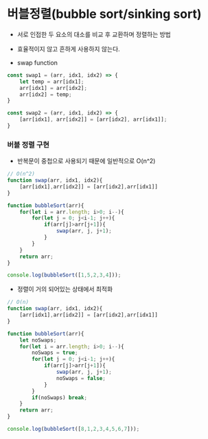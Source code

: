 # 버블정렬(bubble sort/sinking sort)
- 서로 인접한 두 요소의 대소를 비교 후 교환하며 정렬하는 방법
- 효율적이지 않고 흔하게 사용하지 않는다.

- swap function
```jsx
const swap1 = (arr, idx1, idx2) => {
    let temp = arr[idx1];
    arr[idx1] = arr[idx2];
    arr[idx2] = temp;
}

const swap2 = (arr, idx1, idx2) => {
    [arr[idx1], arr[idx2]] = [arr[idx2], arr[idx1]];
}
```

### 버블 정렬 구현
- 반복문이 중첩으로 사용되기 때문에 일반적으로 O(n^2)
```jsx
// O(n^2)
function swap(arr, idx1, idx2){
    [arr[idx1],arr[idx2]] = [arr[idx2],arr[idx1]]
}

function bubbleSort(arr){
    for(let i = arr.length; i>0; i--){
        for(let j = 0; j<i-1; j++){
            if(arr[j]>arr[j+1]){
                swap(arr, j, j+1);
            }
        }
    }
    return arr;
}

console.log(bubbleSort([1,5,2,3,4]));
```
- 정렬이 거의 되어있는 상태에서 최적화
```jsx
// O(n)
function swap(arr, idx1, idx2){
    [arr[idx1],arr[idx2]] = [arr[idx2],arr[idx1]]
}

function bubbleSort(arr){
    let noSwaps;
    for(let i = arr.length; i>0; i--){
        noSwaps = true;
        for(let j = 0; j<i-1; j++){
            if(arr[j]>arr[j+1]){
                swap(arr, j, j+1);
                noSwaps = false;
            }
        }
        if(noSwaps) break;
    }
    return arr;
}

console.log(bubbleSort([8,1,2,3,4,5,6,7]));
```